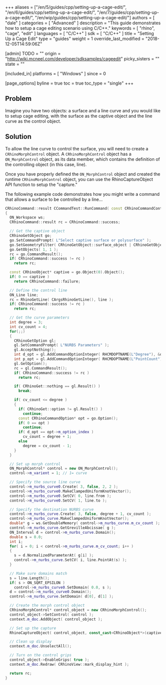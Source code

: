 +++
aliases = ["/en/5/guides/cpp/setting-up-a-cage-edit/", "/en/6/guides/cpp/setting-up-a-cage-edit/", "/en/7/guides/cpp/setting-up-a-cage-edit/", "/en/wip/guides/cpp/setting-up-a-cage-edit/"]
authors = [ "dale" ]
categories = [ "Advanced" ]
description = "This guide demonstrates how to setup a cage editing scenario using C/C++."
keywords = [ "rhino", "cage", "edit" ]
languages = [ "C/C++" ]
sdk = [ "C/C++" ]
title = "Setting Up a Cage Edit"
type = "guides"
weight = 1
override_last_modified = "2018-12-05T14:59:06Z"

[admin]
TODO = ""
origin = "http://wiki.mcneel.com/developer/sdksamples/cageedit"
picky_sisters = ""
state = ""

[included_in]
platforms = [ "Windows" ]
since = 0

[page_options]
byline = true
toc = true
toc_type = "single"
+++

 
## Problem

Imagine you have two objects: a surface and a line curve and you would like to setup cage editing, with the surface as the captive object and the line curve as the control object.

## Solution

To allow the line curve to control the surface, you will need to create a `CRhinoMorphControl` object.  A `CRhinoMorphControl` object has a `ON_MorphControl` object, as its data member, which contains the definition of the controlling object (in this case, line).

Once you have properly defined the `ON_MorphControl` object and created the runtime `CRhinoMorphControl` object, you can use the RhinoCaptureObject API function to setup the "capture."

The following example code demonstrates how you might write a command that allows a surface to be controlled by a line...

```cpp
CRhinoCommand::result CCommandTest::RunCommand( const CRhinoCommandContext& context )
{
  ON_Workspace ws;
  CRhinoCommand::result rc = CRhinoCommand::success;

  // Get the captive object
  CRhinoGetObject go;
  go.SetCommandPrompt( L"Select captive surface or polysurface" );
  go.SetGeometryFilter( CRhinoGetObject::surface_object | CRhinoGetObject::polysrf_object );
  go.GetObjects( 1, 1 );
  rc = go.CommandResult();
  if( CRhinoCommand::success != rc )
    return rc;

  const CRhinoObject* captive = go.Object(0).Object();
  if( 0 == captive )
    return CRhinoCommand::failure;

  // Define the control line
  ON_Line line;
  rc = RhinoGetLine( CArgsRhinoGetLine(), line );
  if( CRhinoCommand::success != rc )
    return rc;

  // Get the curve parameters
  int degree = 3;
  int cv_count = 4;
  for(;;)
  {
    CRhinoGetOption gl;
    gl.SetCommandPrompt( L"NURBS Parameters" );
    gl.AcceptNothing();
    int d_opt = gl.AddCommandOptionInteger( RHCMDOPTNAME(L"Degree"), &degree, L"Curve degree", 1.0, 100.0 );
    int p_opt = gl.AddCommandOptionInteger( RHCMDOPTNAME(L"PointCount"), &cv_count, L"Number of control points", 2.0, 100.0 );
    gl.GetOption();
    rc = gl.CommandResult();
    if( CRhinoCommand::success != rc )
      return rc;

    if( CRhinoGet::nothing == gl.Result() )
      break;

    if( cv_count <= degree )
    {
      if( CRhinoGet::option != gl.Result() )
        continue;
      const CRhinoCommandOption* opt = go.Option();
      if( 0 == opt )
        continue;
      if( d_opt == opt->m_option_index )
        cv_count = degree + 1;
      else
        degree = cv_count - 1;
    }
  }

  // Set up morph control
  ON_MorphControl* control = new ON_MorphControl();
  control->m_varient = 1; // 1= curve

  // Specify the source line curve
  control->m_nurbs_curve0.Create( 3, false, 2, 2 );
  control->m_nurbs_curve0.MakeClampedUniformKnotVector();
  control->m_nurbs_curve0.SetCV( 0, line.from );
  control->m_nurbs_curve0.SetCV( 1, line.to );

  // Specify the destination NURBS curve
  control->m_nurbs_curve.Create( 3, false, degree + 1, cv_count );
  control->m_nurbs_curve.MakeClampedUniformKnotVector();
  double* g = ws.GetDoubleMemory( control->m_nurbs_curve.m_cv_count );
  control->m_nurbs_curve.GetGrevilleAbcissae( g );
  ON_Interval d = control->m_nurbs_curve.Domain();
  double s = 0.0;
  int i;
  for( i = 0; i < control->m_nurbs_curve.m_cv_count; i++ )
  {
    s = d.NormalizedParameterAt( g[i] );
    control->m_nurbs_curve.SetCV( i, line.PointAt(s) );
  }

  // Make sure domains match
  s = line.Length();
  if( s > ON_SQRT_EPSILON )
    control->m_nurbs_curve0.SetDomain( 0.0, s );
  d = control->m_nurbs_curve0.Domain();
  control->m_nurbs_curve.SetDomain( d[0], d[1] );

  // Create the morph control object
  CRhinoMorphControl* control_object = new CRhinoMorphControl();
  control_object->SetControl( control );
  context.m_doc.AddObject( control_object );

  // Set up the capture
  RhinoCaptureObject( control_object, const_cast<CRhinoObject*>(captive) );

  // Clean up display
  context.m_doc.UnselectAll();

  // Turn on the control grips
  control_object->EnableGrips( true );
  context.m_doc.Redraw( CRhinoView::mark_display_hint );

  return rc;
}
```

